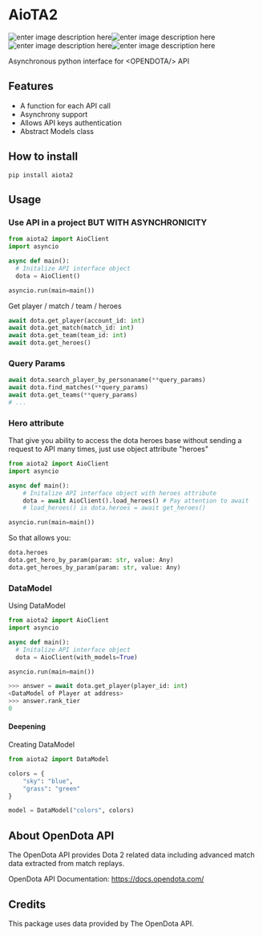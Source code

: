 # AioTA2
![enter image description here](https://img.shields.io/pypi/v/aiota2?color=success)![enter image description here](https://img.shields.io/pypi/pyversions/aiota2)![enter image description here](https://img.shields.io/github/followers/FilinSep?style=social)![enter image description here](https://img.shields.io/github/issues/FilinSep/aiota2)

Asynchronous python interface for \<OPENDOTA/> API
## Features
* A function for each API call
* Asynchrony support
* Allows API keys authentication
* Abstract Models class
## How to install
```
pip install aiota2
```
## Usage
### Use <OPENDOTA/> API in a project BUT WITH ASYNCHRONICITY
```python
from aiota2 import AioClient
import asyncio

async def main():
  # Initalize API interface object
  dota = AioClient()

asyncio.run(main=main())
```
Get player / match / team / heroes
```python
await dota.get_player(account_id: int)
await dota.get_match(match_id: int)
await dota.get_team(team_id: int)
await dota.get_heroes()
```
### Query Params
```python
await dota.search_player_by_personaname(**query_params)
await dota.find_matches(**query_params)
await dota.get_teams(**query_params)
# ...
```
### Hero attribute
That give you ability to access the dota heroes base without sending a request to API many times, just use object attribute "heroes"
```python
from aiota2 import AioClient
import asyncio

async def main():
    # Initalize API interface object with heroes attribute
    dota = await AioClient().load_heroes() # Pay attention to await
    # load_heroes() is dota.heroes = await get_heroes()

asyncio.run(main=main())
```
So that allows you:
```python
dota.heroes
dota.get_hero_by_param(param: str, value: Any)
dota.get_heroes_by_param(param: str, value: Any)
```
### DataModel
Using DataModel
```python
from aiota2 import AioClient
import asyncio

async def main():
  # Initalize API interface object
  dota = AioClient(with_models=True)

asyncio.run(main=main())
```
```python
>>> answer = await dota.get_player(player_id: int)
<DataModel of Player at address>
>>> answer.rank_tier
0
```
#### Deepening
Creating DataModel
```python
from aiota2 import DataModel

colors = {
    "sky": "blue",
    "grass": "green"
}

model = DataModel("colors", colors)
```
## About OpenDota API
The OpenDota API provides Dota 2 related data including advanced match data extracted from match replays.

OpenDota API Documentation: https://docs.opendota.com/

## Credits
This package uses data provided by The OpenDota API.
